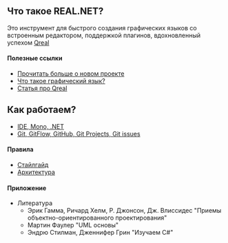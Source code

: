 ## Что такое REAL.NET?
Это инструмент для быстрого создания графических языков со встроенным редактором, поддержкой плагинов, вдохновленный успехом [Qreal](https://github.com/qreal/qreal) 

#### Полезные ссылки
* [Прочитать больше о новом проекте](https://github.com/yurii-litvinov/articles/blob/master/2017-realNet/realNet.pdf)  
* [Что такое графический язык?](https://ru.wikipedia.org/wiki/%D0%92%D0%B8%D0%B7%D1%83%D0%B0%D0%BB%D1%8C%D0%BD%D0%BE%D0%B5_%D0%BF%D1%80%D0%BE%D0%B3%D1%80%D0%B0%D0%BC%D0%BC%D0%B8%D1%80%D0%BE%D0%B2%D0%B0%D0%BD%D0%B8%D0%B5)
* [Статья про Qreal](https://github.com/qreal/articles/blob/master/2013-dsm-platform/text.pdf) 

## Как работаем?

* [IDE, Mono, .NET]()
* [Git, GitFlow, GitHub, Git Projects, Git issues]()

#### Правила
* [Стайлгайд]()
* [Архитектура]()

#### Приложение
* Литература
  + Эрик Гамма, Ричард Хелм, Р. Джонсон, Дж. Влиссидес "Приемы объектно-ориентированного проектирования"
  + Мартин Фаулер "UML основы"
  + Эндрю Стилман, Дженнифер Грин "Изучаем C#"
